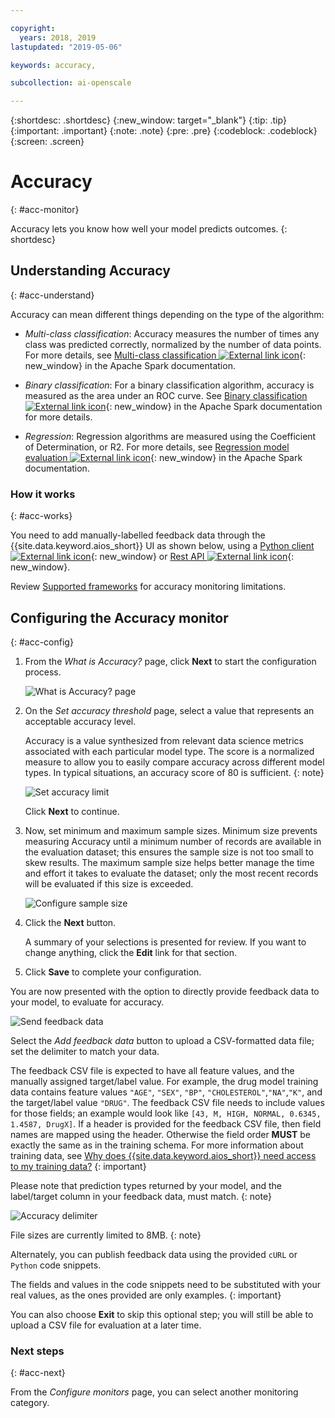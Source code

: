 ```yaml
---

copyright:
  years: 2018, 2019
lastupdated: "2019-05-06"

keywords: accuracy, 

subcollection: ai-openscale

---
```


{:shortdesc: .shortdesc}
{:new_window: target="_blank"}
{:tip: .tip}
{:important: .important}
{:note: .note}
{:pre: .pre}
{:codeblock: .codeblock}
{:screen: .screen}

# Accuracy
{: #acc-monitor}

Accuracy lets you know how well your model predicts outcomes.
{: shortdesc}

## Understanding Accuracy
{: #acc-understand}

Accuracy can mean different things depending on the type of the algorithm:

- *Multi-class classification*: Accuracy measures the number of times any class was predicted correctly, normalized by the number of data points. For more details, see [Multi-class classification ![External link icon](../../icons/launch-glyph.svg "External link icon")](https://spark.apache.org/docs/2.1.0/mllib-evaluation-metrics.html#multiclass-classification){: new_window} in the Apache Spark documentation.

- *Binary classification*: For a binary classification algorithm, accuracy is measured as the area under an ROC curve. See [Binary classification ![External link icon](../../icons/launch-glyph.svg "External link icon")](https://spark.apache.org/docs/2.1.0/mllib-evaluation-metrics.html#binary-classification){: new_window} in the Apache Spark documentation for more details.

- *Regression*: Regression algorithms are measured using the Coefficient of Determination, or R2. For more details, see [Regression model evaluation ![External link icon](../../icons/launch-glyph.svg "External link icon")](https://spark.apache.org/docs/2.1.0/mllib-evaluation-metrics.html#regression-model-evaluation){: new_window} in the Apache Spark documentation.

### How it works
{: #acc-works}

You need to add manually-labelled feedback data through the {{site.data.keyword.aios_short}} UI as shown below, using a [Python client ![External link icon](../../icons/launch-glyph.svg "External link icon")](http://ai-openscale-python-client.mybluemix.net/#feedbacklogging){: new_window} or [Rest API ![External link icon](../../icons/launch-glyph.svg "External link icon")](https://cloud.ibm.com/apidocs/ai-openscale#post-feedback-payload){: new_window}.

Review [Supported frameworks](/docs/services/ai-openscale?topic=ai-openscale-in-ov#in-fram) for accuracy monitoring limitations.

<!---
You need to add manually-labelled data into your feedback table for the accuracy computation to trigger. The feedback table is in the posgres schema with the name <model_id>_feedback.

You can create a performance monitoring system for your predictive models by creating an evaluation instance, and then defining the metrics and triggers for the automatic retraining and deploying of the new model. Spark, Keras and TensorFlow models are supported at this stage, with the following requirements:

- A training definition must be stored in the repository
- `training_data_reference` - must be defined as a part of the stored model's metadata
- `training_definition_url` - must be defined as a part of the stored model's metadata

Use the available [REST API ![External link icon](../../icons/launch-glyph.svg "External link icon")](https://watson-ml-api.mybluemix.net/){: new_window} end-points directly to provide feedback data and kick off evaluation activities. For more information, see the [WML documentation ![External link icon](../../icons/launch-glyph.svg "External link icon")](https://dataplatform.cloud.ibm.com/docs/content/analyze-data/ml-continuous-learning.html?audience=wdp&context=wdp){: new_window}.
--->

## Configuring the Accuracy monitor
{: #acc-config}

1.  From the *What is Accuracy?* page, click **Next** to start the configuration process.

    ![What is Accuracy? page](images/accuracy-what-is.png)

1.  On the *Set accuracy threshold* page, select a value that represents an acceptable accuracy level.

    Accuracy is a value synthesized from relevant data science metrics associated with each particular model type. The score is a normalized measure to allow you to easily compare accuracy across different model types. In typical situations, an accuracy score of 80 is sufficient.
    {: note}

    ![Set accuracy limit](images/accuracy-set-limit.png)

    Click **Next** to continue.

1.  Now, set minimum and maximum sample sizes. Minimum size prevents measuring Accuracy until a minimum number of records are available in the evaluation dataset; this ensures the sample size is not too small to skew results. The maximum sample size helps better manage the time and effort it takes to evaluate the dataset; only the most recent records will be evaluated if this size is exceeded.

     ![Configure sample size](images/accuracy-config-sample.png)

1.  Click the **Next** button.

    A summary of your selections is presented for review. If you want to change anything, click the **Edit** link for that section.

1.  Click **Save** to complete your configuration.

You are now presented with the option to directly provide feedback data to your model, to evaluate for accuracy.

  ![Send feedback data](images/accuracy-send-feedback0.png)

Select the *Add feedback data* button to upload a CSV-formatted data file; set the delimiter to match your data.

The feedback CSV file is expected to have all feature values, and the manually assigned target/label value. For example, the drug model training data contains feature values `"AGE"`, `"SEX"`, `"BP"`, `"CHOLESTEROL"`,`"NA"`,`"K"`, and the target/label value `"DRUG"`. The feedback CSV file needs to include values for those fields; an example would look like `[43, M, HIGH, NORMAL, 0.6345, 1.4587, DrugX]`. If a header is provided for the feedback CSV file, then field names are mapped using the header. Otherwise the field order **MUST** be exactly the same as in the training schema. For more information about training data, see [Why does {{site.data.keyword.aios_short}} need access to my training data?](/docs/services/ai-openscale?topic=ai-openscale-trainingdata#trainingdata)
{: important}

Please note that prediction types returned by your model, and the label/target column in your feedback data, must match.
{: note}

  ![Accuracy delimiter](images/accuracy-delimit.png)

File sizes are currently limited to 8MB.
{: note}

Alternately, you can publish feedback data using the provided `cURL` or `Python` code snippets.

The fields and values in the code snippets need to be substituted with your real values, as the ones provided are only examples.
{: important}

You can also choose **Exit** to skip this optional step; you will still be able to upload a CSV file for evaluation at a later time.

### Next steps
{: #acc-next}

From the *Configure monitors* page, you can select another monitoring category.
